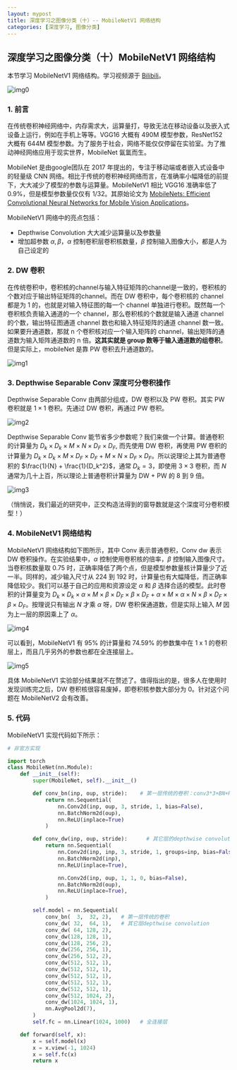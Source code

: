 ```yaml
---
layout: mypost
title: 深度学习之图像分类（十）-- MobileNetV1 网络结构
categories: [深度学习, 图像分类]
---
```


## 深度学习之图像分类（十）MobileNetV1 网络结构

本节学习 MobileNetV1 网络结构。学习视频源于 [Bilibili](https://www.bilibili.com/video/BV1yE411p7L7)。

![img0](mobilenet-0.png)



### 1. 前言

在传统卷积神经网络中，内存需求大，运算量打，导致无法在移动设备以及嵌入式设备上运行，例如在手机上等等。VGG16 大概有 490M 模型参数，ResNet152 大概有 644M 模型参数。为了服务于社会，网络不能仅仅停留在实验室。为了推动神经网络应用于现实世界，MobileNet 氤氲而生。

MobileNet 是由google团队在 2017 年提出的，专注于移动端或者嵌入式设备中的轻量级 CNN 网络。相比于传统的卷积神经网络而言，在准确率小幅降低的前提下，大大减少了模型的参数与运算量。MobileNetV1 相比 VGG16 准确率低了 0.9%，但是模型参数量仅仅有 1/32。其原始论文为 [MobileNets: Efficient Convolutional Neural Networks for Mobile Vision Applications](https://arxiv.org/pdf/1704.04861.pdf%EF%BC%89)。



MobileNetV1 网络中的亮点包括：

* Depthwise Convolution 大大减少运算量以及参数量
* 增加超参数 $\alpha, \beta$，$\alpha$ 控制卷积层卷积核数量，$\beta$ 控制输入图像大小，都是人为自己设定的



### 2. DW 卷积

在传统卷积中，卷积核的channel与输入特征矩阵的channel是一致的，卷积核的个数对应于输出特征矩阵的channel。而在 DW 卷积中，每个卷积核的 channel 都是为 1 的，也就是对输入特征图的每一个 channel 单独进行卷积。既然每一个卷积核负责输入通道的一个 channel，那么卷积核的个数就是输入通道 channel 的个数，输出特征图通道 channel 数也和输入特征矩阵的通道 channel 数一致。如果要升通道数，那就 n 个卷积核对应一个输入矩阵的 channel，输出矩阵的通道数为输入矩阵通道数的 n 倍。**这其实就是 group 数等于输入通道数的组卷积**。但是实际上，mobileNet 是靠 PW 卷积去升通道数的。

![img1](mobilenet-1.png)



### 3. Depthwise Separable Conv 深度可分卷积操作

Depthwise Separable Conv 由两部分组成，DW 卷积以及 PW 卷积。其实 PW 卷积就是 $1 \times 1$ 卷积。先通过 DW 卷积，再通过 PW 卷积。

![img2](mobilenet-2.png)



Depthwise Separable Conv 能节省多少参数呢？我们来做一个计算。普通卷积的计算量为 $D_k \times D_k \times M \times N \times D_F \times D_F$, 而先使用 DW 卷积，再使用 PW 卷积的计算量为 $D_k \times D_k \times M \times D_F \times D_F + M \times N \times D_F \times D_F$。所以说理论上其为普通卷积的 $\frac{1}{N} + \frac{1}{D_k^2}$，通常 $D_k = 3$，即使用 $3 \times 3$ 卷积，而 $N$ 通常为几十上百，所以理论上普通卷积计算量为 DW + PW 的 8 到 9 倍。

![img3](mobilenet-3.png)

 

（悄悄说，我们最近的研究中，正交构造法得到的窗导数就是这个深度可分卷积模型！）



### 4. MobileNetV1 网络结构

MobileNetV1 网络结构如下图所示，其中 Conv 表示普通卷积，Conv dw 表示 DW 卷积操作。在实验结果中，$\alpha$ 控制使用卷积核的倍率，$\beta$ 控制输入图像尺寸。当卷积核数量取 0.75 时，正确率降低了两个点，但是模型参数量核计算量少了近一半。同样的，减少输入尺寸从 224 到 192 时，计算量也有大幅降低，而正确率降低较少。我们可以基于自己的应用和资源设定 $\alpha$ 和 $\beta$ 选择合适的模型。此时卷积的计算量变为 $D_k \times D_k \times \alpha \times M \times \beta \times D_F \times \beta \times D_F + \alpha \times M \times \alpha \times N \times \beta \times D_F \times \beta \times D_F$。按理说只有输出 $N$ 才乘 $\alpha$ 呀，DW 卷积保通道数，但是实际上输入 $M$ 因为上一层的原因乘上了 $\alpha$。

![img4](mobilenet-4.png)



可以看到，MobileNetV1 有 95% 的计算量和 74.59% 的参数集中在 1 x 1 的卷积层上，而且几乎另外的参数也都在全连接层上。

![img5](mobilenet-5.png)



具体 MobileNetV1 实验部分结果就不在赘述了。值得指出的是，很多人在使用时发现训练完之后，DW 卷积核很容易废掉，即卷积核参数大部分为 0。针对这个问题在 MobileNetV2 会有改善。



### 5. 代码

MobileNetV1 实现代码如下所示：

```python
# 非官方实现

import torch
class MobileNet(nn.Module):
    def __init__(self):
        super(MobileNet, self).__init__()

        def conv_bn(inp, oup, stride):    # 第一层传统的卷积：conv3*3+BN+ReLU
            return nn.Sequential(
                nn.Conv2d(inp, oup, 3, stride, 1, bias=False),
                nn.BatchNorm2d(oup),
                nn.ReLU(inplace=True)
            )

        def conv_dw(inp, oup, stride):      # 其它层的depthwise convolution：conv3*3+BN+ReLU+conv1*1+BN+ReLU
            return nn.Sequential(
                nn.Conv2d(inp, inp, 3, stride, 1, groups=inp, bias=False),
                nn.BatchNorm2d(inp),
                nn.ReLU(inplace=True),

                nn.Conv2d(inp, oup, 1, 1, 0, bias=False),
                nn.BatchNorm2d(oup),
                nn.ReLU(inplace=True),
            )

        self.model = nn.Sequential(
            conv_bn(  3,  32, 2),   # 第一层传统的卷积
            conv_dw( 32,  64, 1),   # 其它层depthwise convolution
            conv_dw( 64, 128, 2),
            conv_dw(128, 128, 1),
            conv_dw(128, 256, 2),
            conv_dw(256, 256, 1),
            conv_dw(256, 512, 2),
            conv_dw(512, 512, 1),
            conv_dw(512, 512, 1),
            conv_dw(512, 512, 1),
            conv_dw(512, 512, 1),
            conv_dw(512, 512, 1),
            conv_dw(512, 1024, 2),
            conv_dw(1024, 1024, 1),
            nn.AvgPool2d(7),
        )
        self.fc = nn.Linear(1024, 1000)   # 全连接层

    def forward(self, x):
        x = self.model(x)
        x = x.view(-1, 1024)
        x = self.fc(x)
        return x
```

